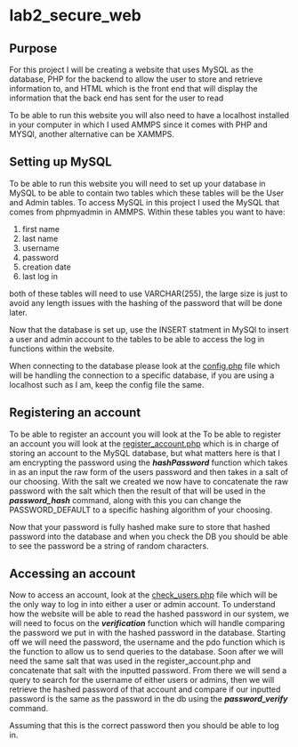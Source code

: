 # lab2_secure_web
## Purpose
For this project I will be creating a website that uses MySQL as the database, PHP for the backend to allow the user to store and retrieve information to, and HTML which is the front end that will display the information that the back end has sent for the user to read 

To be able to run this website you will also need to have a localhost installed in your computer in which I used AMMPS since it comes with PHP and MYSQl, another alternative can be XAMMPS.

## Setting up MySQL

To be able to run this website you will need to set up your database in MySQL to be able to contain two tables which these tables will be the User and Admin tables. To access MySQL in this project I used the MySQL that comes from phpmyadmin in AMMPS. Within these tables you want to have:
1. first name
2. last name
3. username
4. password
5. creation date
6. last log in

both of these tables will need to use VARCHAR(255), the large size is just to avoid any length issues with the hashing of the password that will be done later.

Now that the database is set up, use the INSERT statment in MySQl to insert a user and admin account to the tables to be able to access the log in functions within the website.

When connecting to the database please look at the [config.php](https://github.com/AlexisNavarro/lab2_secure_web/blob/main/config.php) file which will be handling the connection to a specific database, if you are using a localhost such as I am, keep the config file the same. 

## Registering an account
To be able to register an account you will look at the To be able to register an account you will look at the [register_account.php](https://github.com/AlexisNavarro/lab2_secure_web/blob/main/register_account.php) which is in charge of storing an account to the MySQL database, but what matters here is that I am encrypting the password using the ***hashPassword*** function which takes in as an input the raw form of the users password and then takes in a salt of our choosing. With the salt we created we now have to concatenate the raw password with the salt which then the result of that will be used in the ***password_hash*** command, along with this you can change the PASSWORD_DEFAULT to a specific hashing algorithm of your choosing.  

Now that your password is fully hashed make sure to store that hashed password into the database and when you check the DB you should be able to see the password be a string of random characters.

## Accessing an account 
Now to access an account, look at the [check_users.php](https://github.com/AlexisNavarro/lab2_secure_web/blob/main/check_users.php) file which will be the only way to log in into either a user or admin account. To understand how the website will be able to read the hashed password in our system, we will need to focus on the ***verification*** function which will handle comparing the password we put in with the hashed password in the database. Starting off we will need the password, the username and the pdo function which is the function to allow us to send queries to the database. Soon after we will need the same salt that was used in the register_account.php and concatenate that salt with the inputted password. From there we will send a query to search for the username of either users or admins, then we will retrieve the hashed password of that account and compare if our inputted password is the same as the password in the db using the ***password_verify*** command.

Assuming that this is the correct password then you should be able to log in.


